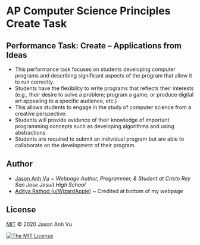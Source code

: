 # AP Computer Science Principles Create Task

## Performance Task: Create – Applications from Ideas
- This performance task focuses on students developing computer programs and describing significant aspects of the program that allow it to run correctly.
- Students have the flexibility to write programs that reflects their interests (e.g., their desire to solve a problem; program a game; or produce digital art appealing to a specific audience, etc.) 
- This allows students to engage in the study of computer science from a creative perspective. 
- Students will provide evidence of their knowledge of important programming concepts such as developing algorithms and using abstractions. 
- Students are required to submit an individual program but are able to collaborate on the development of their program. 

## Author
- [Jason Anh Vu](https://javu404.github.io/) ~ *Webpage Author, Programmer, & Student at Cristo Rey San Jose Jesuit High School*
- [Aditya Rathod (u/WizardApple)](https://reddit.com/user/WizardApple) ~ Credited at bottom of my webpage

## License
[MIT](https://opensource.org/licenses/MIT) © 2020 Jason Anh Vu

[![The MIT License](https://img.shields.io/badge/License-MIT-yellow.svg)](https://opensource.org/licenses/MIT)
